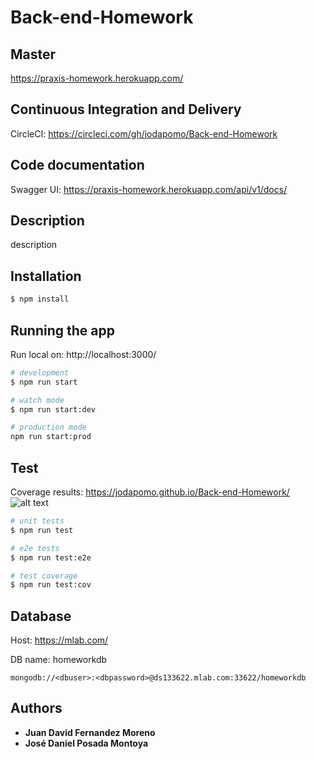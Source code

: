 # Back-end-Homework

## Master

https://praxis-homework.herokuapp.com/

## Continuous Integration and Delivery

CircleCI: https://circleci.com/gh/jodapomo/Back-end-Homework

## Code documentation

Swagger UI: https://praxis-homework.herokuapp.com/api/v1/docs/

## Description

description

## Installation

```bash
$ npm install
```

## Running the app

Run local on: http://localhost:3000/

```bash
# development
$ npm run start

# watch mode
$ npm run start:dev

# production mode
npm run start:prod
```

## Test

Coverage results: https://jodapomo.github.io/Back-end-Homework/
![alt text](http://url/to/img.png)

```bash
# unit tests
$ npm run test

# e2e tests
$ npm run test:e2e

# test coverage
$ npm run test:cov
```


## Database

Host: https://mlab.com/

DB name: homeworkdb
```
mongodb://<dbuser>:<dbpassword>@ds133622.mlab.com:33622/homeworkdb
```

## Authors

* **Juan David Fernandez Moreno**
* **José Daniel Posada Montoya**

